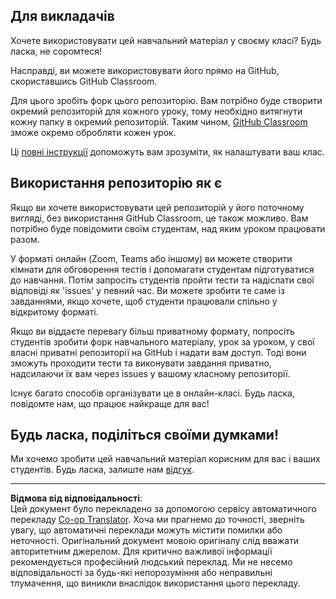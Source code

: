 <!--
CO_OP_TRANSLATOR_METADATA:
{
  "original_hash": "b37de02054fa6c0438ede6fabe1fdfb8",
  "translation_date": "2025-09-05T11:23:54+00:00",
  "source_file": "for-teachers.md",
  "language_code": "uk"
}
-->
## Для викладачів

Хочете використовувати цей навчальний матеріал у своєму класі? Будь ласка, не соромтеся!

Насправді, ви можете використовувати його прямо на GitHub, скориставшись GitHub Classroom.

Для цього зробіть форк цього репозиторію. Вам потрібно буде створити окремий репозиторій для кожного уроку, тому необхідно витягнути кожну папку в окремий репозиторій. Таким чином, [GitHub Classroom](https://classroom.github.com/classrooms) зможе окремо обробляти кожен урок.

Ці [повні інструкції](https://github.blog/2020-03-18-set-up-your-digital-classroom-with-github-classroom/) допоможуть вам зрозуміти, як налаштувати ваш клас.

## Використання репозиторію як є

Якщо ви хочете використовувати цей репозиторій у його поточному вигляді, без використання GitHub Classroom, це також можливо. Вам потрібно буде повідомити своїм студентам, над яким уроком працювати разом.

У форматі онлайн (Zoom, Teams або іншому) ви можете створити кімнати для обговорення тестів і допомагати студентам підготуватися до навчання. Потім запросіть студентів пройти тести та надіслати свої відповіді як 'issues' у певний час. Ви можете зробити те саме із завданнями, якщо хочете, щоб студенти працювали спільно у відкритому форматі.

Якщо ви віддаєте перевагу більш приватному формату, попросіть студентів зробити форк навчального матеріалу, урок за уроком, у свої власні приватні репозиторії на GitHub і надати вам доступ. Тоді вони зможуть проходити тести та виконувати завдання приватно, надсилаючи їх вам через issues у вашому класному репозиторії.

Існує багато способів організувати це в онлайн-класі. Будь ласка, повідомте нам, що працює найкраще для вас!

## Будь ласка, поділіться своїми думками!

Ми хочемо зробити цей навчальний матеріал корисним для вас і ваших студентів. Будь ласка, залиште нам [відгук](https://forms.microsoft.com/Pages/ResponsePage.aspx?id=v4j5cvGGr0GRqy180BHbR2humCsRZhxNuI79cm6n0hRUQzRVVU9VVlU5UlFLWTRLWlkyQUxORTg5WS4u).

---

**Відмова від відповідальності**:  
Цей документ було перекладено за допомогою сервісу автоматичного перекладу [Co-op Translator](https://github.com/Azure/co-op-translator). Хоча ми прагнемо до точності, зверніть увагу, що автоматичні переклади можуть містити помилки або неточності. Оригінальний документ мовою оригіналу слід вважати авторитетним джерелом. Для критично важливої інформації рекомендується професійний людський переклад. Ми не несемо відповідальності за будь-які непорозуміння або неправильні тлумачення, що виникли внаслідок використання цього перекладу.